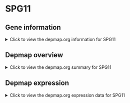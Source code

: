 <h1>SPG11</h1>

<h2>Gene information</h2>
<details>
  <summary>Click to view the depmap.org information for SPG11</summary>
  <iframe src="https://depmap.org/portal/gene/SPG11?tab=about" style="border:none;width:100%;height:800px"></iframe>
</details>

<h2>Depmap overview</h2>
<details>
  <summary>Click to view the depmap.org summary for SPG11</summary>
  <iframe src="https://depmap.org/portal/gene/SPG11?tab=overview" style="border:none;width:100%;height:800px"></iframe>
</details>

<h2>Depmap expression</h2>
<details>
  <summary>Click to view the depmap.org expression data for SPG11</summary>
  <iframe src="https://depmap.org/portal/gene/SPG11?tab=characterization" style="border:none;width:100%;height:800px"></iframe>
</details>


<!--
<h2>Reactome Pathway diagram</h2>
<details>
  <summary>Click to view Reactome pathway for SPG11</summary>
  PNAME
</details>
-->



